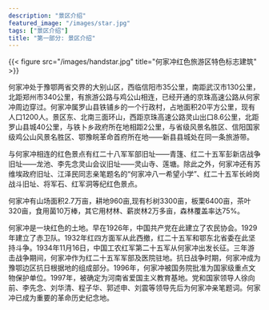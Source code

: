 ```yaml
---
description: "景区介绍"
featured_image: "/images/star.jpg"
tags: ["景区介绍"]
title: "第一部分: 景区介绍"
---
```

{{< figure src="/images/handstar.jpg" title="何家冲红色旅游区特色标志建筑" >}}

何家冲处于豫鄂两省交界的大别山区，西临信阳市35公里，南距武汉市130公里，北距郑州市340公里，有旅游公路与鸡公山相连，已经开通的京珠高速公路从何家冲周边穿过。何家冲属罗山县铁铺乡的一个行政村，占地面积20平方公里，现有人口1200人。景区东、北南三面环山，西距京珠高速公路灵山出口8.6公里，北距罗山县城40公里，与铁卜乡政府所在地相距2公里，与省级风景名胜区、信阳国家级鸡公山风景名胜区、鄂豫皖革命首府所在地——新县县城处在同一条旅游带。

与何家冲相连的红色景点有红二十八军军部旧址——青篷、红二十五军彭新店战争旧址——龙池、李先念灵山会议旧址——灵山寺、莲塘。除此之外，何家冲还有苏维埃政府旧址、江泽民同志亲笔题名的“何家冲八一希望小学”、红二十五军长岭岗战斗旧址、将军石、红军洞等纪红色景点。

何家冲有山场面积2.7万亩，耕地960亩,现有杉树3300亩，板栗6400亩，茶叶320亩，食用菌10万棒，其它用材林、薪炭林2万多亩，森林覆盖率达75%。

何家冲是一块红色的土地。早在1926年，中国共产党在此建立了农民协会。1929年建立了赤卫队。1932年红四方面军从此西撤，红二十五军和鄂东北省委在此坚持斗争。1934年11月16日，中国工农红军第二十五军从何家冲出发长征。三年游击战争期间，何家冲作为红二十五军军部及医院驻地。抗日战争时期，何家冲成为豫鄂边区抗日根据地的组成部分。1996年，何家冲被国务院批准为国家级重点文物保护单位。1997年，被确定为河南省爱国主义教育基地。党和国家领导人徐向前、李先念、刘华清、程子华、郭述申、刘震等领导先后为何家冲亲笔题词。何家冲已成为重要的革命历史纪念地。